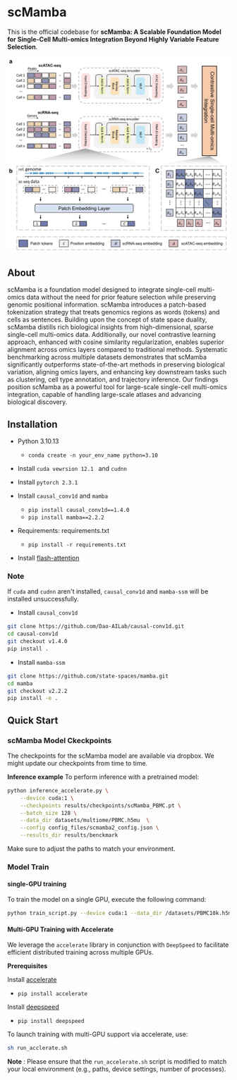 # scMamba

This is the official codebase for **scMamba: A Scalable Foundation Model for Single-Cell Multi-omics Integration Beyond Highly Variable Feature Selection**.

![scMamba](images/scMamba.png)

## About

scMamba is a foundation model designed to integrate single-cell multi-omics data without the need for prior feature selection while preserving genomic positional information. scMamba introduces a patch-based tokenization strategy that treats genomics regions as words (tokens) and cells as sentences. Building upon the concept of state space duality, scMamba distills rich biological insights from high-dimensional, sparse single-cell multi-omics data. Additionally, our novel contrastive learning approach, enhanced with cosine similarity regularization, enables superior alignment across omics layers compared to traditional methods. Systematic benchmarking across multiple datasets demonstrates that scMamba significantly outperforms state-of-the-art methods in preserving biological variation, aligning omics layers, and enhancing key downstream tasks such as clustering, cell type annotation, and trajectory inference. Our findings position scMamba as a powerful tool for large-scale single-cell multi-omics integration, capable of handling large-scale atlases and advancing biological discovery.

## Installation

- Python 3.10.13

  - `conda create -n your_env_name python=3.10`
- Install ``cuda vewrsion 12.1 `` and ``cudnn``
- Install ``pytorch 2.3.1``
- Install ``causal_conv1d`` and ``mamba``

  - `pip install causal_conv1d==1.4.0`
  - `pip install mamba==2.2.2`
- Requirements: requirements.txt

  - `pip install -r requirements.txt`
- Install [flash-attention](https://github.com/Dao-AILab/flash-attention)

### Note

If ``cuda`` and ``cudnn`` aren't installed, ``causal_conv1d`` and ``mamba-ssm`` will be installed unsuccessfully.

- Install ``causal_conv1d``

```bash
git clone https://github.com/Dao-AILab/causal-conv1d.git
cd causal-conv1d
git checkout v1.4.0
pip install .

```

- Install ``mamba-ssm``

```bash
git clone https://github.com/state-spaces/mamba.git
cd mamba
git checkout v2.2.2
pip install -e .
```

## Quick Start

### scMamba Model Ckeckpoints

The checkpoints for the scMamba model are available via dropbox. We might update our checkpoints from time to time.

**Inference example**
To perform inference with a pretrained model:

```bash
python inference_accelerate.py \
    --device cuda:1 \
    --checkpoints results/checkpoints/scMamba_PBMC.pt \
    --batch_size 128 \
    --data_dir datasets/multiome/PBMC.h5mu  \
    --config config_files/scmamba2_config.json \
    --results_dir results/benckmark
```

Make sure to adjust the paths to match your environment.

### Model Train

#### single-GPU training

To train the model on a single GPU, execute the following command:

```bash
python train_script.py --device cuda:1 --data_dir /datasets/PBMC10k.h5mu
```

#### Multi-GPU Training with Accelerate

We leverage the `accelerate` library in conjunction with `DeepSpeed` to facilitate efficient distributed training across multiple GPUs.

**Prerequisites**

Install [accelerate](https://huggingface.co/docs/accelerate/index)

- `pip install accelerate`

Install [deepspeed](https://www.deepspeed.ai/getting-started/)

- `pip install deepspeed`

To launch training with multi-GPU support via accelerate, use:

```bash
sh run_acclerate.sh
```

**Note** : Please ensure that the `run_accelerate.sh` script is modified to match your local environment (e.g., paths, device settings, number of processes).
